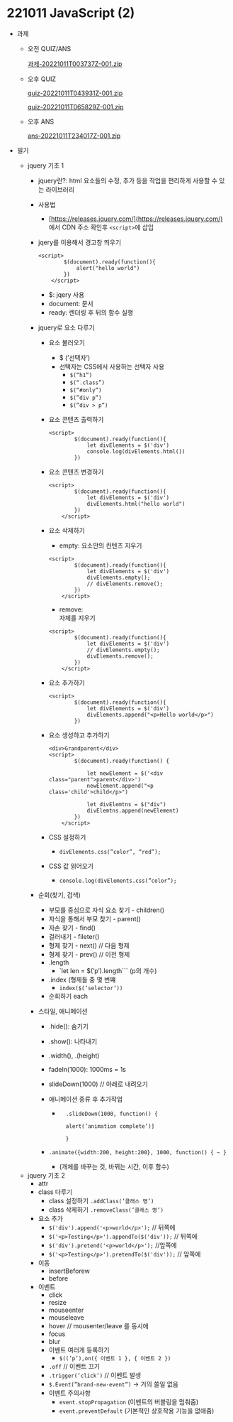 # 221011 JavaScript (2)

- 과제
    - 오전 QUIZ/ANS
        
        [과제-20221011T003737Z-001.zip](221011%20JavaScript%20(2)%20961e9d7735bf40e5837d0457dc0a44aa/%25EA%25B3%25BC%25EC%25A0%259C-20221011T003737Z-001.zip)
        
    - 오후 QUIZ
        
        [quiz-20221011T043931Z-001.zip](221011%20JavaScript%20(2)%20961e9d7735bf40e5837d0457dc0a44aa/quiz-20221011T043931Z-001.zip)
        
        [quiz-20221011T065829Z-001.zip](221011%20JavaScript%20(2)%20961e9d7735bf40e5837d0457dc0a44aa/quiz-20221011T065829Z-001.zip)
        
    - 오후 ANS
        
        [ans-20221011T234017Z-001.zip](221011%20JavaScript%20(2)%20961e9d7735bf40e5837d0457dc0a44aa/ans-20221011T234017Z-001.zip)
        
- 필기
    - jquery 기초 1
        - jquery란?: html 요소들의 수정, 추가 등을 작업을 편리하게 사용할 수 있는 라이브러리
        - 사용법
            - [https://releases.jquery.com/](https://releases.jquery.com/) 에서 CDN 주소 확인후 `<script>`에 삽입
        - jqery를 이용해서 경고창 띄우기
            
            ```
            <script>
                    $(document).ready(function(){
                        alert("hello world")
                    })
                </script>
            ```
            
            - $: jqery 사용
            - document: 문서
            - ready: 렌더링 후 뒤의 함수 실행
        - jquery로 요소 다루기
            - 요소 불러오기
                - $ (’선택자’)
                - 선택자는 CSS에서 사용하는 선택자 사용
                    - `$(“h1”)`
                    - `$(“.class”)`
                    - `$(“#only”)`
                    - `$(”div p”)`
                    - `$(”div > p”)`
            - 요소 콘텐츠 출력하기
                
                ```
                <script>
                        $(document).ready(function(){
                            let divElements = $('div')
                            console.log(divElements.html())
                        })
                ```
                
            - 요소 콘텐츠 변경하기
                
                ```
                <script>
                        $(document).ready(function(){
                            let divElements = $('div')
                            divElements.html("hello world")
                        })
                    </script>
                ```
                
            - 요소 삭제하기
                - empty: 요소안의 컨텐츠 지우기
                
                ```
                <script>
                        $(document).ready(function(){
                            let divElements = $('div')
                            divElements.empty();
                            // divElements.remove();
                        })
                    </script>
                ```
                
                - remove: <div>자체를 지우기
                
                ```
                <script>
                        $(document).ready(function(){
                            let divElements = $('div')
                            // divElements.empty();
                            divElements.remove();
                        })
                    </script>
                ```
                
            - 요소 추가하기
                
                ```
                <script>
                        $(document).ready(function(){
                            let divElements = $('div')
                            divElements.append("<p>Hello world</p>")
                        })
                ```
                
            - 요소 생성하고 추가하기
                
                ```
                <div>Grandparent</div>
                <script>
                        $(document).ready(function() {
                
                            let newElement = $('<div class="parent">parent</div>')
                            newElement.append("<p class='child'>child</p>")
                
                            let divElemtns = $("div")
                            divElemtns.append(newElement)
                        })
                    </script>
                ```
                
            - CSS 설정하기
                - `divElements.css(”color”, “red”);`
            - CSS 값 읽어오기
                - `console.log(divElements.css(”color”);`
        - 순회(찾기, 검색)
            - 부모를 중심으로 자식 요소 찾기 - children()
            - 자식을 통해서 부모  찾기 - parent()
            - 자손 찾기 - find()
            - 걸러내기 - fileter()
            - 형제 찾기 - next() // 다음 형제
            - 형제 찾기 - prev() // 이전 형제
            - .length
                - `let len = $(’p’).length``` (p의 개수)
            - .index (형제들 중 몇 번쨰
                - `index($(’selector’))`
            - 순회하기 each
        - 스타일, 애니메이션
            - .hide(): 숨기기
            - .show(): 나타내기
            - .width(), .(height)
            - fadeIn(1000): 1000ms = 1s
            - slideDown(1000) // 아래로 내려오기
            - 애니메이션 종류 후 추가작업
                - ```
                    .slideDown(1000, function() {
                    
                    alert(’animation complete’)]
                    
                    }
                  ```
                    
            - `.animate({width:200, height:200}, 1000, function() { ~ }`
                - (개체를 바꾸는 것, 바뀌는 시간, 이후 함수)
    - jquery 기초 2
        - attr
        - class 다루기
            - class 설정하기 `.addClass(’클래스 명’)`
            - class 삭제하기 `.removeClass(’클래스 명’)`
        - 요소 추가
            - `$('div').append('<p>world</p>');` // 뒤쪽에
            - `$('<p>Testing</p>').appendTo($('div'));` // 뒤쪽에
            - `$('div').pretend('<p>world</p>');` //앞쪽에
            - `$('<p>Testing</p>').pretendTo($('div'));` // 앞쪽에
        - 이동
            - insertBeforew
            - before
        - 이벤트
            - click
            - resize
            - mouseenter
            - mouseleave
            - hover // mousenter/leave 를 동시에
            - focus
            - blur
            - 이벤트 여러게 등록하기
                - `$((’p’),on({ 이벤트 1 }, { 이벤트 2 })`
            - `.off` // 이벤트 끄기
            - `.trigger(’click’)` // 이벤트 발생
            - `$.Event(”brand-new-event”)` → 거의 쓸일 없음
            - 이벤트 주의사항
                - `event.stopPropagation` (이벤트의 버블링을 멈춰줌)
                - `event.preventDefault` (기본적인 상호작용 기능을 없애줌)
